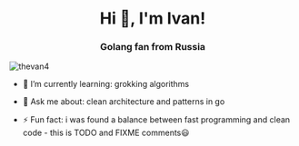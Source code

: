 <h1 align="center">Hi 👋, I'm Ivan!</h1>
<h3 align="center">Golang fan from Russia</h3>

<p align="left"> <img src="https://komarev.com/ghpvc/?username=thevan4" alt="thevan4" /> </p>

- 🌱 I’m currently learning: grokking algorithms

- 💬 Ask me about: clean architecture and patterns in go

- ⚡ Fun fact: i was found a balance between fast programming and clean code - this is TODO and FIXME comments😃
